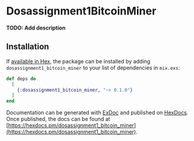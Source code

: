 # Dosassignment1BitcoinMiner

**TODO: Add description**

## Installation

If [available in Hex](https://hex.pm/docs/publish), the package can be installed
by adding `dosassignment1_bitcoin_miner` to your list of dependencies in `mix.exs`:

```elixir
def deps do
  [
    {:dosassignment1_bitcoin_miner, "~> 0.1.0"}
  ]
end
```

Documentation can be generated with [ExDoc](https://github.com/elixir-lang/ex_doc)
and published on [HexDocs](https://hexdocs.pm). Once published, the docs can
be found at [https://hexdocs.pm/dosassignment1_bitcoin_miner](https://hexdocs.pm/dosassignment1_bitcoin_miner).

